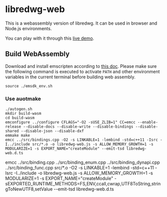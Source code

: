 # libredwg-web

This is a webassembly version of libredwg. It can be used in browser and Node.js environments. 

You can play with it through this [live demo](https://mlight-lee.github.io/libredwg-web/).

## Build WebAssembly

Download and install emscripten according to [this doc](https://emscripten.org/docs/getting_started/downloads.html). Please make sure the following command is executed to activate `PATH` and other environment variables in the current terminal before building web assembly.

```
source ./emsdk_env.sh
```

### Use auotmake

```
./autogen.sh
mkdir build-wasm
cd build-wasm
emconfigure ../configure CFLAGS="-O2 -sUSE_ZLIB=1" CC=emcc --enable-release --disable-docs --disable-write --disable-bindings --disable-shared --disable-json --disable-dxf
emmake make
emcc ../src/bindings.cpp -O2 -s LINKABLE=1 -lembind -std=c++11 -Isrc -I../include src/*.o -o libredwg-web.js -s ALLOW_MEMORY_GROWTH=1 -s MODULARIZE=1 -s EXPORT_NAME="createModule" --emit-tsd libredwg-web.d.ts
```

emcc ../src/binding.cpp ../src/binding_enum.cpp ../src/binding_dynapi.cpp ../src/binding_func.cpp src/*.o -O2 -s LINKABLE=1 -lembind -std=c++11 -Isrc -I../include -o libredwg-web.js -s ALLOW_MEMORY_GROWTH=1 -s MODULARIZE=1 -s EXPORT_NAME="createModule" -sEXPORTED_RUNTIME_METHODS=FS,ENV,ccall,cwrap,UTF8ToString,stringToNewUTF8,setValue --emit-tsd libredwg-web.d.ts
